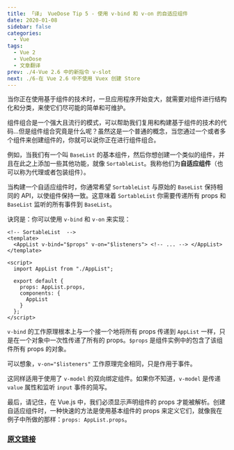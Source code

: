 ```yaml
---
title: 「译」 VueDose Tip 5 - 使用 v-bind 和 v-on 的自适应组件
date: 2020-01-08
sidebar: false
categories:
  - Vue
tags:
  - Vue 2
  - VueDose
  - 文章翻译
prev: ./4-Vue 2.6 中的新指令 v-slot
next: ./6-在 Vue 2.6 中不使用 Vuex 创建 Store
---
```


当你正在使用基于组件的技术时，一旦应用程序开始变大，就需要对组件进行结构化和分类，来使它们尽可能的简单和可维护。

组件组合是一个强大且流行的模式，可以帮助我们复用和构建基于组件的技术的代码...但是组件组合究竟是什么呢？虽然这是一个普通的概念，当您通过一个或者多个组件来创建组件的，你就可以说你正在进行组件组合。

例如，当我们有一个叫 `BaseList` 的基本组件，然后你想创建一个类似的组件，并且在此之上添加一些其他功能，就像 `SortableList`。我称他们为**自适应组件**（也可以称为代理或者包装组件）。

当构建一个自适应组件时，你通常希望 `SortableList` 与原始的 `BaseList` 保持相同的 API，以使组件保持一致。这意味着 `SortableList` 你需要传递所有 props 和 `BaseList` 监听的所有事件到 `BaseList`。

诀窍是：你可以使用 `v-bind` 和 `v-on` 来实现：

```vue
<!-- SortableList  -->
<template>
  <AppList v-bind="$props" v-on="$listeners"> <!-- ... --> </AppList>
</template>

<script>
  import AppList from "./AppList";

  export default {
    props: AppList.props,
    components: {
      AppList
    }
  };
</script>
```

`v-bind` 的工作原理根本上与一个接一个地将所有 props 传递到 `AppList` 一样，只是在一个对象中一次性传递了所有的 props。`$props` 是组件实例中的包含了该组件所有 props 的对象。

可以想象，`v-on="$listeners"` 工作原理完全相同，只是作用于事件。

这同样适用于使用了 `v-model` 的双向绑定组件。如果你不知道，`v-model` 是传递 `value` 属性和监听 `input` 事件的简写。

最后，请记住，在 Vue.js 中，我们必须显示声明组件的 props 才能被解析。创建自适应组件时，一种快速的方法是使用基本组件的 props 来定义它们，就像我在例子中所做的那样：`props: AppList.props`。

### [原文链接](https://vuedose.tips/tips/adaptive-components-using-v-bind-and-v-on)
